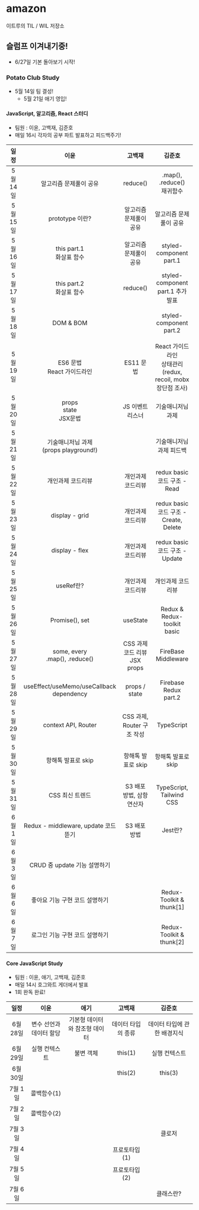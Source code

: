 # amazon

이트루의 TIL / WIL 저장소

## 슬럼프 이겨내기중!

- 6/27일 기본 돌아보기 시작!

### Potato Club Study
- 5월 14일 팀 결성!
  - 5월 21일 애기 영입!
  
#### JavaScript, 알고리즘, React 스터디
- 팀원 : 이윤, 고백재, 김준호
- 매일 16시 각자의 공부 파트 발표하고 피드백주기!

|   일정   | 이윤 | 고백재 | 김준호 |
| :-----: | :--: | :----: | :----: |
| 5월 14일 | 알고리즘 문제풀이 공유 |  reduce()   |  .map(), .reduce()<br/>재귀함수  |
| 5월 15일 | prototype 이란?  |  알고리즘 문제풀이 공유   |  알고리즘 문제풀이 공유  |
| 5월 16일 | this part.1<br/>화살표 함수  |  알고리즘 문제풀이 공유   |  styled-component part.1  |
| 5월 17일 | this part.2<br/>화살표 함수  |  reduce()   |  styled-component part.1 추가 발표  |
| 5월 18일 | DOM & BOM  |     |  styled-component part.2  |
| 5월 19일 | ES6 문법<br/> React 가이드라인  |  ES11 문법   |  React 가이드라인<br/>상태관리(redux, recoil, mobx 장단점 조사)  |
| 5월 20일 | props<br/>state<br/>JSX문법  |  JS 이벤트리스너   |  기술매니저님 과제  |
| 5월 21일 | 기술매니저님 과제<br/>(props playground!)  |     |  기술매니저님 과제 피드백  |
| 5월 22일 | 개인과제 코드리뷰  | 개인과제 코드리뷰 |  redux basic 코드 구조 - Read  |
| 5월 23일 | display - grid  | 개인과제 코드리뷰 |  redux basic 코드 구조 - Create, Delete  |
| 5월 24일 | display - flex  | 개인과제 코드리뷰 |  redux basic 코드 구조 - Update  |
| 5월 25일 | useRef란?  | 개인과제 코드리뷰 |  개인과제 코드리뷰  |
| 5월 26일 | Promise(), set  | useState |  Redux & Redux-toolkit<br/>basic  |
| 5월 27일 | some, every<br/>.map(), .reduce()  | CSS 과제 코드 리뷰<br/>JSX<br/>props |  FireBase<br/>Middleware  |
| 5월 28일 | useEffect/useMemo/useCallback<br/>dependency  | props / state |  Firebase<br/>Redux part.2  |
| 5월 29일 | context API, Router  | CSS 과제, Router 구조 작성 |  TypeScript  |
| 5월 30일 | 항해톡 발표로 skip  | 항해톡 발표로 skip |  항해톡 발표로 skip  |
| 5월 31일 | CSS 최신 트렌드  | S3 배포 방법, 삼항연산자 |  TypeScript, Tailwind CSS  |
| 6월 1일 | Redux - middleware, update 코드 뜯기  | S3 배포 방법 |  Jest란?  |
| 6월 3일 | CRUD 중 update 기능 설명하기  |  |    |
| 6월 6일 | 좋아요 기능 구현 코드 설명하기  |  |  Redux-Toolkit & thunk[1]  |
| 6월 7일 | 로그인 기능 구현 코드 설명하기  |  |  Redux-Toolkit & thunk[2]  |


#### Core JavaScript Study
- 팀원 : 이윤, 애기, 고백재, 김준호
- 매일 14시 호그와트 게더에서 발표
- 1회 완독 완료!

|   일정   | 이윤 | 애기 | 고백재 | 김준호 |
| :------: | :--: | :----: | :----: | :----: |
| 6월 28일 | 변수 선언과 데이터 할당  |  기본형 데이터와 참조형 데이터   |  데이터 타입의 종류   |  데이터 타입에 관한 배경지식   |
| 6월 29일 |  실행 컨텍스트  |  불변 객체   |   this(1)   |   실행 컨텍스트   |
| 6월 30일 |   |     |  this(2)   |  this(3)   |
| 7월 1일 |  콜백함수(1)  |      |     |     |
| 7월 2일 | 콜백함수(2)  |     |    |    |
| 7월 3일 |   |      |      |   클로저   |
| 7월 4일 |   |     | 프로토타입(1)  |   |
| 7월 5일 |    |     |   프로토타입(2)   |      |
| 7월 6일 |    |     |      |  클래스란?  |

